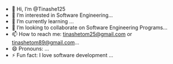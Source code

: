 - 👋 Hi, I’m @Tinashe125
- 👀 I’m interested in Software Engineering...
- 🌱 I’m currently learning ...
- 💞️ I’m looking to collaborate on Software Engineering Programs...
- 📫 How to reach me: tinashetom25@gmail.com or tinashetom89@gmail.com...
- 😄 Pronouns: ...
- ⚡ Fun fact: I love software development ...

<!---
Tinashe125/Tinashe125 is a ✨ special ✨ repository because its `README.md` (this file) appears on your GitHub profile.
You can click the Preview link to take a look at your changes.
--->
